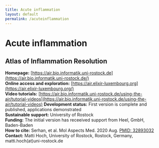 ```yaml
---
title: Acute inflammation
layout: default
permalink: /acuteinflammation
---
```


# Acute inflammation
## Atlas of Inflammation Resolution

**Homepage:** [https://air.bio.informatik.uni-rostock.de](https://air.bio.informatik.uni-rostock.de/)  
**Online access and exploration:** [https://air.elixir-luxembourg.org](https://air.elixir-luxembourg.org/)  
**Video tutorials:** [https://air.bio.informatik.uni-rostock.de/using-the-air/tutorial-videos](https://air.bio.informatik.uni-rostock.de/using-the-air/tutorial-videos)
**Development status:** First version is complete and published, applications demonstrated  
**Sustainable support:** University of Rostock  
**Funding:** The initial version has receeived support from Heel, GmbH, Baden-Baden   
**How to cite:** Serhan, et al. Mol Aspects Med. 2020 Aug. [PMID: 32893032](https://www.ncbi.nlm.nih.gov/pubmed/32893032)  
**Contact:** Matti Hoch, University of Rostock, Rostock, Germany, matti.hoch(at)uni-rostock.de   
